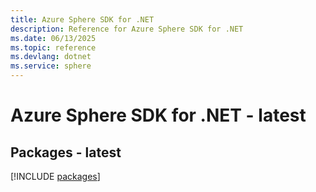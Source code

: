 ```yaml
---
title: Azure Sphere SDK for .NET
description: Reference for Azure Sphere SDK for .NET
ms.date: 06/13/2025
ms.topic: reference
ms.devlang: dotnet
ms.service: sphere
---
```

# Azure Sphere SDK for .NET - latest
## Packages - latest
[!INCLUDE [packages](sphere-index.md)]